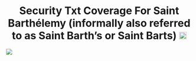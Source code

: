<h1 align="center">Security Txt Coverage For Saint Barthélemy (informally also referred to as Saint Barth’s or Saint Barts) <a href="#"><img src="https://img.shields.io/badge/Tweet--lightgrey?logo=twitter&style=social" alt="Tweet" height="20"/></a></h1>
<img src=results.png>
